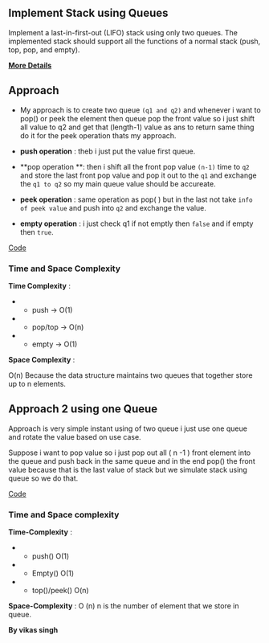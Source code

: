 ## Implement Stack using Queues
Implement a last-in-first-out (LIFO) stack using only two queues. The implemented stack should support all the functions of a normal stack (push, top, pop, and empty).

**[More Details](https://leetcode.com/problems/implement-stack-using-queues/description/)**


## Approach 
* My approach is to create two queue `(q1 and q2)` and whenever i want to pop() or peek the element then queue pop the front value so i just shift all value to q2 and get that (length-1) value as ans to return same thing do it for the peek operation thats my approach.

* **push operation** :  theb i just put the value first queue.

* **pop operation **: then i shift all the front pop value `(n-1)` time to `q2` and store the last front pop value and pop it out to the `q1` and exchange the `q1 to q2` so my main queue value should be accureate.

* **peek operation** : same operation as pop( ) but in the last not take `info of peek value` and push into `q2` and exchange the value.

* **empty operation**  : i just check q1 if not emptly then `false` and if empty then `true`.

[Code](./using-two-queue.js)

### Time and Space Complexity

**Time Complexity** :

- - push → O(1)

- - pop/top → O(n)

- - empty → O(1)

**Space Complexity** : 

 O(n) Because the data structure maintains two queues that together store up to n elements.




 ## Approach 2 using one Queue

 Approach is very simple instant using of two queue i just use one queue and rotate the value based on use case.

 Suppose i want to pop value so i just pop out all ( n -1 ) front element into the queue and push back in the same queue and in the end pop() the front value because that is the last value of stack but we simulate stack using queue so we do that.

 [Code](./using-one-queue.js)

 ### Time and Space complexity

 **Time-Complexity** :

 - - push() O(1)

 - - Empty() O(1)

 - - top()/peek() O(n)

 **Space-Complexity** : O (n)  n is the number of element that we store in queue.



 **By vikas singh**